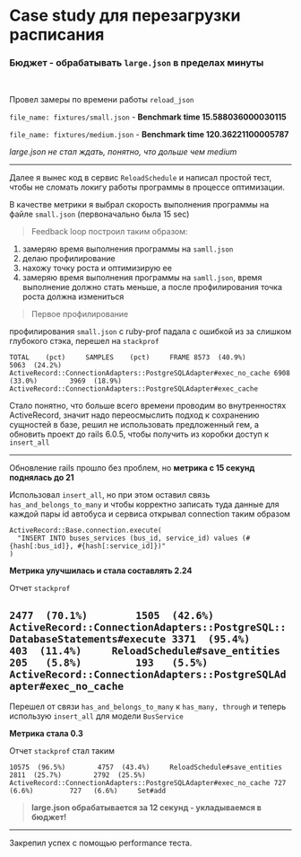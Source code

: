 # Case study для перезагрузки расписания

### Бюджет - обрабатывать `large.json` в пределах минуты
<br>

Провел замеры по времени работы `reload_json`

`file_name: fixtures/small.json` - **Benchmark time 15.588036000030115**

`file_name: fixtures/medium.json` - **Benchmark time 120.36221100005787**

*large.json не стал ждать, понятно, что дольше чем medium*

---


Далее я вынес код в сервис `ReloadSchedule` и написал простой тест, чтобы не сломать локигу работы программы в процессе оптимизации.

В качестве метрики я выбрал скорость выполнения программы на файле `small.json` (первоначально была 15 sec)

> Feedback loop построил таким образом:

1. замеряю время выполнения программы на `samll.json`
2. делаю профилирование
3. нахожу точку роста и оптимизирую ее
4. замеряю время выполнения программы на `samll.json`, время выполнение должно стать меньше, а после профилирования точка роста должна измениться

> Первое профилирование

профилирования `small.json` c ruby-prof падала с ошибкой из за слишком глубокого стэка, перешел на `stackprof`

`
TOTAL    (pct)     SAMPLES    (pct)     FRAME
8573  (40.9%)        5063  (24.2%)     ActiveRecord::ConnectionAdapters::PostgreSQLAdapter#exec_no_cache
6908  (33.0%)        3969  (18.9%)     ActiveRecord::ConnectionAdapters::PostgreSQLAdapter#exec_cache
`

Cтало понятно, что больше всего времени проводим во внутренностях ActiveRecord, значит надо переосмыслить подход к сохранению сущностей в базе, решил не использовать предложенный гем, а обновить проект до rails 6.0.5, чтобы получить из коробки доступ к `insert_all`

---
Обновление rails прошло без проблем, но **метрика с 15 секунд поднялась до 21**

Использовал `insert_all`, но при этом оставил связь `has_and_belongs_to_many` и чтобы корректно записать туда данные для каждой пары id автобуса и сервиса открывал connection таким образом

```
ActiveRecord::Base.connection.execute(
  "INSERT INTO buses_services (bus_id, service_id) values (#{hash[:bus_id]}, #{hash[:service_id]})"
)
```

**Метрика улучшилась и стала составлять 2.24**

Отчет `stackprof`

`
2477  (70.1%)        1505  (42.6%)     ActiveRecord::ConnectionAdapters::PostgreSQL::DatabaseStatements#execute
3371  (95.4%)         403  (11.4%)     ReloadSchedule#save_entities
205   (5.8%)         193   (5.5%)     ActiveRecord::ConnectionAdapters::PostgreSQLAdapter#exec_no_cache
`
---
Перешел от связи `has_and_belongs_to_many` к `has_many, through` и теперь использую `insert_all` для модели `BusService`

**Метрика стала 0.3**

Отчет `stackprof` стал таким 

`
10575  (96.5%)        4757  (43.4%)     ReloadSchedule#save_entities
2811  (25.7%)        2792  (25.5%)     ActiveRecord::ConnectionAdapters::PostgreSQLAdapter#exec_no_cache
727   (6.6%)         727   (6.6%)     Set#add
`

> **large.json обрабатывается за 12 секунд - укладываемся в бюджет!**
---
Закрепил успех с помощью performance теста.
